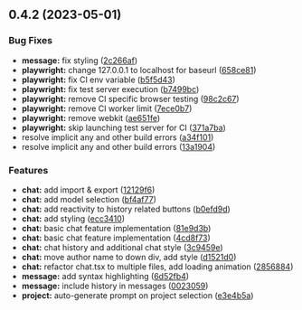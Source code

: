 ## 0.4.2 (2023-05-01)

### Bug Fixes

- **message:** fix
  styling ([2c266af](https://github.com/DaedalusHub/daedalus-homeport/commit/2c266af25a48c9040b063ce106f256c99d6ca318))
- **playwright:** change 127.0.0.1 to localhost for
  baseurl ([658ce81](https://github.com/DaedalusHub/daedalus-homeport/commit/658ce81f477de3f834b67463be5f718330e854e9))
- **playwright:** fix CI env
  variable ([b5f5d43](https://github.com/DaedalusHub/daedalus-homeport/commit/b5f5d43ad4fa8c8e623be5c2842dcb80f43b146d))
- **playwright:** fix test server
  execution ([b7499bc](https://github.com/DaedalusHub/daedalus-homeport/commit/b7499bc1d705b8c677572a73c6d911bdc76fc881))
- **playwright:** remove CI specific browser
  testing ([98c2c67](https://github.com/DaedalusHub/daedalus-homeport/commit/98c2c67adafa78b472e872c820402554625af1c9))
- **playwright:** remove CI worker
  limit ([7ece0b7](https://github.com/DaedalusHub/daedalus-homeport/commit/7ece0b77209a70a91c3c8632dd14610c6753ee0b))
- **playwright:** remove
  webkit ([ae651fe](https://github.com/DaedalusHub/daedalus-homeport/commit/ae651fed908fa5da800bb311491b53fd0bdb197f))
- **playwright:** skip launching test server for
  CI ([371a7ba](https://github.com/DaedalusHub/daedalus-homeport/commit/371a7ba8fa9091662787892f6a9b672b8aa56ff0))
- resolve implicit any and other build
  errors ([a34f101](https://github.com/DaedalusHub/daedalus-homeport/commit/a34f101bac652129a9228cc034048e0089c8d386))
- resolve implicit any and other build
  errors ([13a1904](https://github.com/DaedalusHub/daedalus-homeport/commit/13a1904853e888e60a4ba03b1f0e6981fcea1516))

### Features

- **chat:** add import &
  export ([12129f6](https://github.com/DaedalusHub/daedalus-homeport/commit/12129f609f001ac0a521fb5f306f0b2599d2140e))
- **chat:** add model
  selection ([bf4af77](https://github.com/DaedalusHub/daedalus-homeport/commit/bf4af77675fd8612267a72b57d4b7290ee51c50d))
- **chat:** add reactivity to history related
  buttons ([b0efd9d](https://github.com/DaedalusHub/daedalus-homeport/commit/b0efd9d2c7c5c88b83a240ce6495f1deec147ea0))
- **chat:** add
  styling ([ecc3410](https://github.com/DaedalusHub/daedalus-homeport/commit/ecc3410342bfa01598df827883808a426d2bd647))
- **chat:** basic chat feature
  implementation ([81e9d3b](https://github.com/DaedalusHub/daedalus-homeport/commit/81e9d3ba2a1b21304e820e6e28335ef024042765))
- **chat:** basic chat feature
  implementation ([4cd8f73](https://github.com/DaedalusHub/daedalus-homeport/commit/4cd8f73cc6e0efa047c591f462f145d91a66143f))
- **chat:** chat history and additional chat
  style ([3c9459e](https://github.com/DaedalusHub/daedalus-homeport/commit/3c9459efebebb57919cab437ae2f74c04508997d))
- **chat:** move author name to down div, add
  style ([d1521d0](https://github.com/DaedalusHub/daedalus-homeport/commit/d1521d056465fe37401bc61e34f980cbc50cfb36))
- **chat:** refactor chat.tsx to multiple files, add loading
  animation ([2856884](https://github.com/DaedalusHub/daedalus-homeport/commit/2856884d6c9c3b7f50a737b059ed0de13c91d317))
- **message:** add syntax
  highlighting ([6d52fb4](https://github.com/DaedalusHub/daedalus-homeport/commit/6d52fb4f407b8e12e8ef333376dd2e1c0ba15e56))
- **message:** include history in
  messages ([0023059](https://github.com/DaedalusHub/daedalus-homeport/commit/002305980fce3f7468840a69fec72067de381762))
- **project:** auto-generate prompt on project
  selection ([e3e4b5a](https://github.com/DaedalusHub/daedalus-homeport/commit/e3e4b5a047598aa991dc96a83ba9a84465e1a22f))
